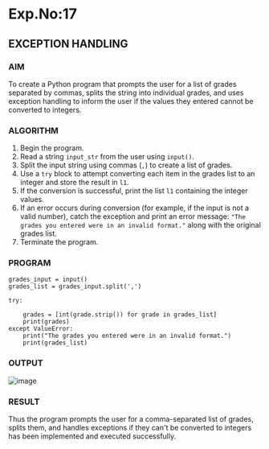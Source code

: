 # Exp.No:17  
## EXCEPTION HANDLING

### AIM  
To create a Python program that prompts the user for a list of grades separated by commas, splits the string into individual grades, and uses exception handling to inform the user if the values they entered cannot be converted to integers.

### ALGORITHM

1. Begin the program.  
2. Read a string `input_str` from the user using `input()`.  
3. Split the input string using commas (`,`) to create a list of grades.  
4. Use a `try` block to attempt converting each item in the grades list to an integer and store the result in `l1`.  
5. If the conversion is successful, print the list `l1` containing the integer values.  
6. If an error occurs during conversion (for example, if the input is not a valid number), catch the exception and print an error message: `"The grades you entered were in an invalid format."` along with the original grades list.  
7. Terminate the program.

### PROGRAM

```
grades_input = input()
grades_list = grades_input.split(',')

try:
  
    grades = [int(grade.strip()) for grade in grades_list]
    print(grades)
except ValueError:
    print("The grades you entered were in an invalid format.")
    print(grades_list) 

```

### OUTPUT
![image](https://github.com/user-attachments/assets/69533907-c573-4df4-a71a-69a99db5eb4c)

### RESULT
Thus the program prompts the user for a comma-separated list of grades, splits them, and handles exceptions if they can't be converted to integers has been implemented and executed successfully.

